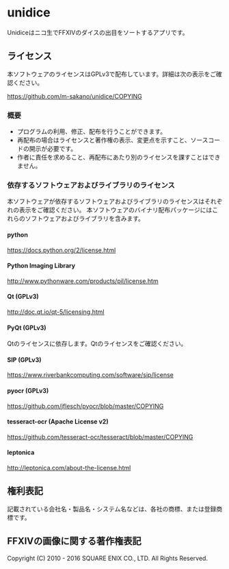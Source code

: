 # unidice
Unidiceはニコ生でFFXIVのダイスの出目をソートするアプリです。

## ライセンス
本ソフトウェアのライセンスはGPLv3で配布しています。詳細は次の表示をご確認ください。

https://github.com/m-sakano/unidice/COPYING

### 概要
- プログラムの利用、修正、配布を行うことができます。
- 再配布の場合はライセンスと著作権の表示、変更点を示すこと、ソースコードの開示が必要です。
- 作者に責任を求めること、再配布にあたり別のライセンスを課すことはできません。

### 依存するソフトウェアおよびライブラリのライセンス

本ソフトウェアが依存するソフトウェアおよびライブラリのライセンスはそれぞれの表示をご確認ください。
本ソフトウェアのバイナリ配布パッケージにはこれらのソフトウェアおよびライブラリを含みます。

#### python
https://docs.python.org/2/license.html

#### Python Imaging Library
http://www.pythonware.com/products/pil/license.htm

#### Qt (GPLv3)
http://doc.qt.io/qt-5/licensing.html

#### PyQt (GPLv3)
Qtのライセンスに依存します。Qtのライセンスをご確認ください。

#### SIP (GPLv3)
https://www.riverbankcomputing.com/software/sip/license

#### pyocr (GPLv3)
https://github.com/jflesch/pyocr/blob/master/COPYING

#### tesseract-ocr (Apache License v2)
https://github.com/tesseract-ocr/tesseract/blob/master/COPYING

#### leptonica
http://leptonica.com/about-the-license.html

## 権利表記
記載されている会社名・製品名・システム名などは、各社の商標、または登録商標です。

## FFXIVの画像に関する著作権表記
Copyright (C) 2010 - 2016 SQUARE ENIX CO., LTD. All Rights Reserved.
